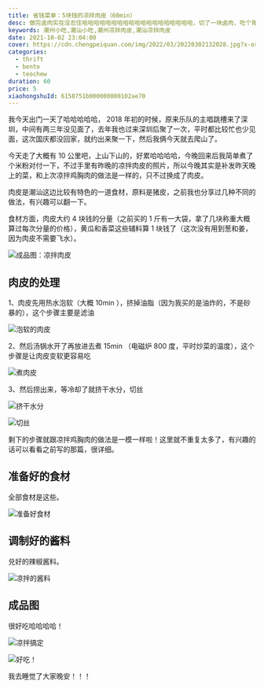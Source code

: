 ```yaml
---
title: 省钱菜单：5块钱的凉拌肉皮（60min）
desc: 做完卤肉实在没忍住哈哈哈哈哈哈哈哈哈哈哈哈哈哈哈哈哈哈哈，切了一块卤肉，吃个宵夜！！！这个点最好的搭配就是潮汕粿汁了！！！
keywords: 潮州小吃,潮汕小吃,潮州凉拌肉皮,潮汕凉拌肉皮
date: 2021-10-02 23:04:00
cover: https://cdn.chengpeiquan.com/img/2022/03/20220302132028.jpg?x-oss-process=image/interlace,1
categories:
  - thrift
  - bento
  - teochew
duration: 60
price: 5
xiaohongshuId: 6158751b000000000102ae70
---
```


我今天出门一天了哈哈哈哈哈， 2018 年初的时候，原来乐队的主唱跳槽来了深圳，中间有两三年没见面了，去年我也过来深圳后聚了一次，平时都比较忙也少见面，这次国庆都没回家，就约出来聚一下，然后我俩今天就去爬山了。

今天走了大概有 10 公里吧，上山下山的，好累哈哈哈哈，今晚回来后我简单煮了个米粉对付一下，不过手里有昨晚的凉拌肉皮的照片，所以今晚其实是补发昨天晚上的菜，和上次凉拌鸡胸肉的做法是一样的，只不过换成了肉皮。

肉皮是潮汕这边比较有特色的一道食材，原料是猪皮，之前我也分享过几种不同的做法，有兴趣可以翻一下。

食材方面，肉皮大约 4 块钱的分量（之前买的 1 斤有一大袋，拿了几块称重大概算过每次分量的价格），黄瓜和香菜这些辅料算 1 块钱了（这次没有用到葱和姜，因为肉皮不需要飞水）。

![成品图：凉拌肉皮](https://cdn.chengpeiquan.com/img/2022/03/20220302132150.jpg?x-oss-process=image/interlace,1)

## 肉皮的处理

1、肉皮先用热水泡软（大概 10min ），挤掉油脂（因为我买的是油炸的，不是砂暴的），这个步骤主要是滤油

![泡软的肉皮](https://cdn.chengpeiquan.com/img/2022/02/20220307001923.jpg?x-oss-process=image/interlace,1)

2、然后汤锅水开了再放进去煮 15min （电磁炉 800 度，平时炒菜的温度），这个步骤是让肉皮变软更容易吃

![煮肉皮](https://cdn.chengpeiquan.com/img/2022/03/20220302132144.jpg?x-oss-process=image/interlace,1)

3、然后捞出来，等冷却了就挤干水分，切丝

![挤干水分](https://cdn.chengpeiquan.com/img/2022/03/20220302132146.jpg?x-oss-process=image/interlace,1)

![切丝](https://cdn.chengpeiquan.com/img/2022/03/20220302132145.jpg?x-oss-process=image/interlace,1)

剩下的步骤就跟凉拌鸡胸肉的做法是一模一样啦！这里就不重复太多了，有兴趣的话可以看看之前写的那篇，很详细。

## 准备好的食材

全部食材是这些。

![准备好食材](https://cdn.chengpeiquan.com/img/2022/03/20220302132147.jpg?x-oss-process=image/interlace,1)

## 调制好的酱料

兑好的辣椒酱料。

![凉拌的酱料](https://cdn.chengpeiquan.com/img/2022/03/20220302132148.jpg?x-oss-process=image/interlace,1)

## 成品图

很好吃哈哈哈哈！

![凉拌搞定](https://cdn.chengpeiquan.com/img/2022/03/20220302132149.jpg?x-oss-process=image/interlace,1)

![好吃！](https://cdn.chengpeiquan.com/img/2022/03/20220302132151.jpg?x-oss-process=image/interlace,1)

我去睡觉了大家晚安！！！
